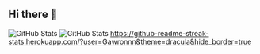 ## Hi there 👋

<!--
**Gawronnn/Gawronnn** is a ✨ _special_ ✨ repository because its `README.md` (this file) appears on your GitHub profile.

Here are some ideas to get you started:

- 🔭 I’m currently working on ...
- 🌱 I’m currently learning ...
- 👯 I’m looking to collaborate on ...
- 🤔 I’m looking for help with ...
- 💬 Ask me about ...
- 📫 How to reach me: ...
- 😄 Pronouns: ...
- ⚡ Fun fact: ...
-->

![GitHub Stats](https://github-readme-stats.vercel.app/api?username=Gawronnn&theme=dracula&show_icons=true&hide_border=true&count_private=true)
![GitHub Stats](https://github-readme-stats.vercel.app/api/top-langs/?username=Gawronnn&theme=dracula&show_icons=true&hide_border=true&layout=compact)
https://github-readme-streak-stats.herokuapp.com/?user=Gawronnn&theme=dracula&hide_border=true
